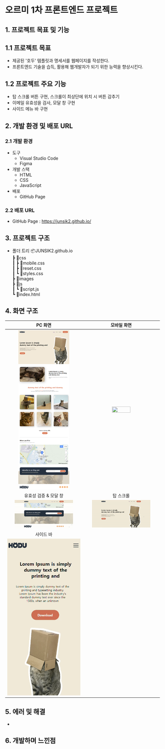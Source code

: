 # 오르미 1차 프론트엔드 프로젝트

## 1. 프로젝트 목표 및 기능

## 1.1 프로젝트 목표
* 제공된 '호두' 템플릿과 명세서를 웹페이지를 작성한다.
* 프론트엔드 기술을 습득, 활용해 웹개발자가 되기 위한 능력을 향상시킨다.

## 1.2 프로젝트 주요 기능
* 탑 스크롤 버튼 구현, 스크롤이 최상단에 위치 시 버튼 감추기
* 이메일 유효성을 검사, 모달 창 구현
* 사이드 메뉴 바 구현


## 2. 개발 환경 및 배포 URL

### 2.1 개발 환경
* 도구
    * Visual Studio Code
    * Figma
* 개발 스택
    * HTML
    * CSS
    * JavaScript
* 배포
    * GitHub Page

### 2.2 배포 URL
* GitHub Page : https://junsik2.github.io/


## 3. 프로젝트 구조
* 폴더 트리
📦JUNSIK2.github.io <br/>
 ┣ 📂css <br/>
 ┃ ┣ 📜mobile.css <br/>
 ┃ ┣ 📜reset.css <br/>
 ┃ ┗ 📜styles.css <br/>
 ┣ 📂images <br/>
 ┣ 📂js <br/>
 ┃ ┗ 📜script.js <br/>
 ┗ 📜index.html <br/>


## 4. 화면 구조
|PC 화면|모바일 화면|
|:---:|:---:|
|<img src="./images/screenshot-pc.png" width="70%" height="70%"></img>|<img src="./images/screenshot-mobile.png" width="50%" height="50%"></img>|
|유효성 검증 & 모달 창|탑 스크롤|
|<img src="./images/validate-email.gif" width="80%" height="90%"></img>|<img src="./images/topscroll.gif" width="80%" height="90%"></img>|
|사이드 바||
|<img src="./images/sidebar.gif" width="100%" height="100%"></img>||

## 5. 에러 및 해결
* 


## 6. 개발하며 느낀점

